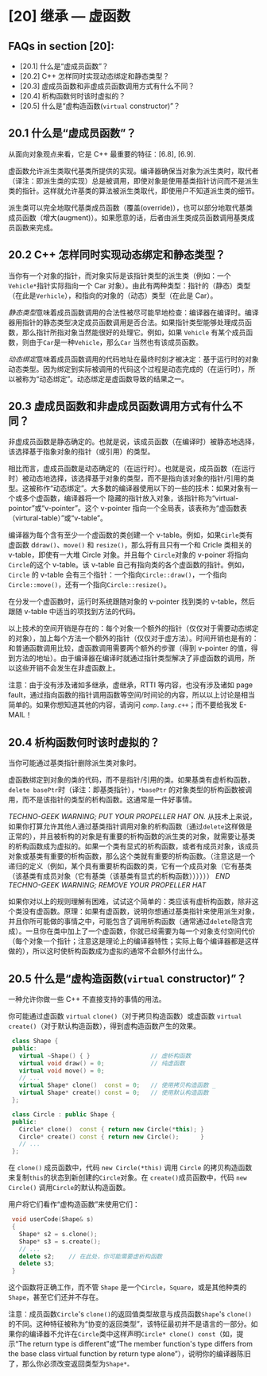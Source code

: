 # [20] 继承 — 虚函数

## FAQs in section [20]:

*   [20.1] 什么是“虚成员函数”？
*   [20.2] C++ 怎样同时实现动态绑定和静态类型？
*   [20.3] 虚成员函数和非虚成员函数调用方式有什么不同？
*   [20.4] 析构函数何时该时虚拟的？
*   [20.5] 什么是“虚构造函数(`virtual` constructor)”？

## 20.1 什么是“虚成员函数”？

从面向对象观点来看，它是 C++ 最重要的特征：[6.8], [6.9].

虚函数允许派生类取代基类所提供的实现。编译器确保当对象为派生类时，取代者（译注：即派生类的实现）总是被调用，即使对象是使用基类指针访问而不是派生类的指针。这样就允许基类的算法被派生类取代，即使用户不知道派生类的细节。

派生类可以完全地取代基类成员函数（覆盖(override)），也可以部分地取代基类成员函数（增大(augment)）。如果愿意的话，后者由派生类成员函数调用基类成员函数来完成。

## 20.2 C++ 怎样同时实现动态绑定和静态类型？

当你有一个对象的指针，而对象实际是该指针类型的派生类（例如：一个 `Vehicle*`指针实际指向一个 Car 对象）。由此有两种类型：指针的（静态）类型（在此是`Verhicle`），和指向的对象的（动态）类型（在此是 Car）。

*静态类型*意味着成员函数调用的合法性被尽可能早地检查：编译器在编译时。编译器用指针的静态类型决定成员函数调用是否合法。如果指针类型能够处理成员函数，那么指针所指对象当然能很好的处理它。例如，如果 `Vehicle` 有某个成员函数，则由于`Car`是一种`Vehicle`，那么`Car` 当然也有该成员函数。

*动态绑定*意味着成员函数调用的代码地址在最终时刻才被决定：基于运行时的对象动态类型。因为绑定到实际被调用的代码这个过程是动态完成的（在运行时），所以被称为“动态绑定”。动态绑定是虚函数导致的结果之一。

## 20.3 虚成员函数和非虚成员函数调用方式有什么不同？

非虚成员函数是静态确定的。也就是说，该成员函数（在编译时）被静态地选择，该选择基于指象对象的指针（或引用）的类型。

相比而言，虚成员函数是动态确定的（在运行时）。也就是说，成员函数（在运行时）被动态地选择，该选择基于对象的类型，而不是指向该对象的指针/引用的类型。这被称作“动态绑定”。大多数的编译器使用以下的一些的技术：如果对象有一个或多个虚函数，编译器将一个 隐藏的指针放入对象，该指针称为“virtual-pointor”或“v-pointer”。这个 v-pointer 指向一个全局表，该表称为“虚函数表（virtural-table）”或“v-table”。

编译器为每个含有至少一个虚函数的类创建一个 v-table。例如，如果`Cirle`类有虚函数 d`draw()`、`move()` 和 `resize()`，那么将有且只有一个和 Cricle 类相关的 v-table，即使有一大堆 Circle 对象。并且每个 `Circle`对象的 v-poiner 将指向 `Circle`的这个 v-table。该 v-table 自己有指向类的各个虚函数的指针。例如，`Circle` 的 v-table 会有三个指针：一个指向`Circle::draw()`，一个指向 `Circle::move()`，还有一个指向`Circle::resize()`。

在分发一个虚函数时，运行时系统跟随对象的 v-pointer 找到类的 v-table，然后跟随 v-table 中适当的项找到方法的代码。

以上技术的空间开销是存在的：每个对象一个额外的指针（仅仅对于需要动态绑定的对象），加上每个方法一个额外的指针（仅仅对于虚方法）。时间开销也是有的：和普通函数调用比较，虚函数调用需要两个额外的步骤（得到 v-pointer 的值，得到方法的地址）。由于编译器在编译时就通过指针类型解决了非虚函数的调用，所以这些开销不会发生在非虚函数上。

注意：由于没有涉及诸如多继承，虚继承，RTTI 等内容，也没有涉及诸如 page fault，通过指向函数的指针调用函数等空间/时间论的内容，所以以上讨论是相当简单的。如果你想知道其他的内容，请询问 *`comp.lang.c++`*；而不要给我发 E-MAIL！

## 20.4 析构函数何时该时虚拟的？

当你可能通过基类指针删除派生类对象时。

虚函数绑定到对象的类的代码，而不是指针/引用的类。如果基类有虚析构函数，`delete basePtr`时（译注：即基类指针），`*basePtr` 的对象类型的析构函数被调用，而不是该指针的类型的析构函数。这通常是一件好事情。

*TECHNO-GEEK WARNING; PUT YOUR PROPELLER HAT ON.* 从技术上来说，如果你打算允许其他人通过基类指针调用对象的析构函数（通过`delete`这样做是正常的），并且被析构的对象是有重要的析构函数的派生类的对象，就需要让基类的析构函数成为虚拟的。如果一个类有显式的析构函数，或者有成员对象，该成员对象或基类有重要的析构函数，那么这个类就有重要的析构函数。（注意这是一个递归的定义（例如，某个具有重要析构函数的类，它有一个成员对象（它有基类（该基类有成员对象（它有基类（该基类有显式的析构函数）））））） *END TECHNO-GEEK WARNING; REMOVE YOUR PROPELLER HAT*

如果你对以上的规则理解有困难，试试这个简单的：类应该有虚析构函数，除非这个类没有虚函数。原理：如果有虚函数，说明你想通过基类指针来使用派生对象，并且你所可能做的事情之中，可能包含了调用析构函数（通常通过`delete`隐含完成）。一旦你在类中加上了一个虚函数，你就已经需要为每一个对象支付空间代价（每个对象一个指针；注意这是理论上的编译器特性；实际上每个编译器都是这样做的），所以这时使析构函数成为虚拟的通常不会额外付出什么。

## 20.5 什么是“虚构造函数(`virtual` constructor)”？

一种允许你做一些 C++ 不直接支持的事情的用法。

你可能通过虚函数 `virtual` `clone()`（对于拷贝构造函数）或虚函数 `virtual` `create()`（对于默认构造函数），得到虚构造函数产生的效果。

```cpp
 class Shape {
 public:
   virtual ~Shape() { }                 // 虚析构函数
   virtual void draw() = 0;             // 纯虚函数
   virtual void move() = 0;
   // ...
   virtual Shape* clone()  const = 0;   // 使用拷贝构造函数 _
   virtual Shape* create() const = 0;   // 使用默认构造函数
 };

 class Circle : public Shape {
 public:
   Circle* clone()  const { return new Circle(*this); }
   Circle* create() const { return new Circle();      }
   // ...
 }; 
```

在 `clone()` 成员函数中，代码 `new Circle(*this)` 调用 `Circle` 的拷贝构造函数来复制`this`的状态到新创建的`Circle`对象。在 `create()`成员函数中，代码 `new Circle()` 调用`Circle`的默认构造函数。

用户将它们看作“虚构造函数”来使用它们：

```cpp
 void userCode(Shape& s)
 {
   Shape* s2 = s.clone();
   Shape* s3 = s.create();
   // ...
   delete s2;    // 在此处，你可能需要虚析构函数
   delete s3;
 } 
```

这个函数将正确工作，而不管 `Shape` 是一个`Circle`，`Square`，或是其他种类的 `Shape`，甚至它们还并不存在。

注意：成员函数`Circle`'s `clone()`的返回值类型故意与成员函数`Shape`'s `clone()`的不同。这种特征被称为“协变的返回类型”，该特征最初并不是语言的一部分。如果你的编译器不允许在`Circle`类中这样声明`Circle* clone() const`（如，提示“The return type is different”或“The member function's type differs from the base class virtual function by return type alone”），说明你的编译器陈旧了，那么你必须改变返回类型为`Shape*。`